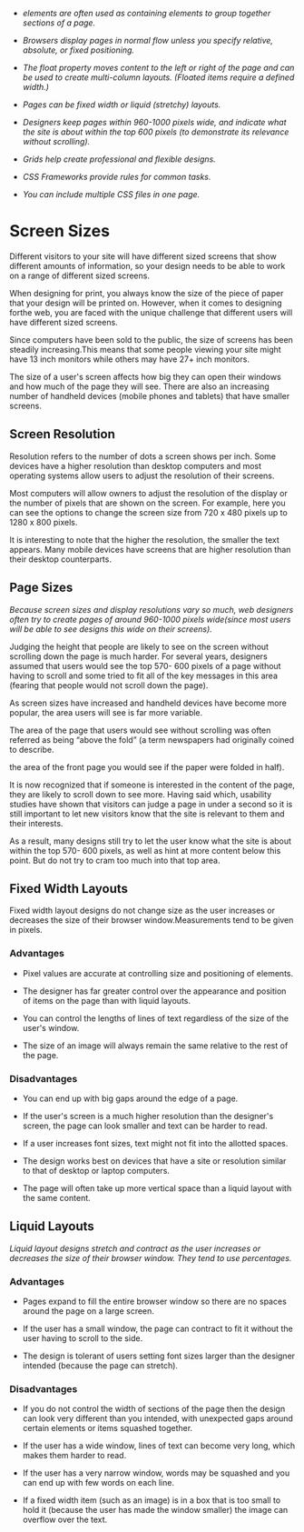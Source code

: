 - *<div> elements are often used as containing elements to group together sections of a page.*

- *Browsers display pages in normal flow unless you specify relative, absolute, or fixed positioning.*

- *The float property moves content to the left or right of the page and can be used to create multi-column layouts. (Floated items require a defined width.)*

- *Pages can be fixed width or liquid (stretchy) layouts.*

- *Designers keep pages within 960-1000 pixels wide, and indicate what the site is about within the top 600 pixels (to demonstrate its relevance without scrolling).*


- *Grids help create professional and flexible designs.*

- *CSS Frameworks provide rules for common tasks.*


- *You can include multiple CSS files in one page.*


# Screen Sizes

Different visitors to your site will have different sized screens that show
different amounts of information, so your design needs to be able to
work on a range of different sized screens.


When designing for print, you always know the size of the piece of paper that your design will be printed on. However, when it comes to designing forthe web, you are faced with the unique challenge that different
users will have different sized screens.


Since computers have been sold to the public, the size of screens
has been steadily increasing.This means that some people viewing your site might have 13 inch monitors while others may have 27+ inch monitors.


The size of a user's screen affects how big they can open their windows and how much of the page they will see. There are also an increasing number of handheld devices (mobile phones and tablets) that have smaller screens.

## Screen Resolution

Resolution refers to the number of dots a screen shows per inch. Some
devices have a higher resolution than desktop computers and most operating systems allow users to adjust the resolution of their screens.

Most computers will allow owners to adjust the resolution of the display or the number of pixels that are shown on the screen. For example, here you can see the options to change the screen size from 720 x 480 pixels up to 1280 x 800 pixels.


It is interesting to note that the higher the resolution, the smaller the text appears. Many mobile devices have screens that are higher resolution than their desktop counterparts.


## Page Sizes

*Because screen sizes and display resolutions vary so much, web designers often try to create pages of around 960-1000 pixels wide(since most users will be able to see designs this wide on their screens).*


Judging the height that people are likely to see on the screen without scrolling down the page is much harder. For several years, designers assumed that users would see the top 570- 600 pixels of a page without
having to scroll and some tried to fit all of the key messages in
this area (fearing that people would not scroll down the page).


As screen sizes have increased and handheld devices have become more popular, the area users will see is far more variable.


The area of the page that users would see without scrolling was often referred as being “above the fold” (a term newspapers had originally coined to describe.


the area of the front page you would see if the paper were folded in half).

It is now recognized that if someone is interested in the content of the page, they are likely to scroll down to see more. Having said which, usability studies have shown that visitors can judge a page in under a second so it is still important to let new visitors know that the site is relevant to them and their interests.



As a result, many designs still try to let the user know what the
site is about within the top 570- 600 pixels, as well as hint at more content below this point. But do not try to cram too much into that top area.


## Fixed Width Layouts

Fixed width layout designs do not change size as the user increases or decreases the size of their browser window.Measurements tend to be given in pixels.

### Advantages

- Pixel values are accurate at controlling size and positioning of elements.

- The designer has far greater control over the appearance and position of items on the page than with liquid layouts.


- You can control the lengths of lines of text regardless of the size of the user's window.


- The size of an image will always remain the same relative to the rest of the page.

### Disadvantages

- You can end up with big gaps around the edge of a page.

- If the user's screen is a much higher resolution than the designer's screen, the page can look smaller and text can be harder to read.


- If a user increases font sizes, text might not fit into the allotted spaces.


- The design works best on devices that have a site or resolution similar to that of desktop or laptop computers.


- The page will often take up more vertical space than a liquid layout with the same content.


## Liquid Layouts

*Liquid layout designs stretch and contract as the user increases
or decreases the size of their browser window. They tend to use percentages.*


### Advantages

- Pages expand to fill the entire browser window so there are no spaces around the page on a large screen.


- If the user has a small window, the page can contract to fit it without the user having to scroll to the side.


- The design is tolerant of users setting font sizes larger than the designer intended (because the page can stretch).


### Disadvantages

- If you do not control the width of sections of the page then the design can look very different than you intended, with unexpected gaps around certain elements or items squashed together.


- If the user has a wide window, lines of text can become very long, which makes them harder to read.


- If the user has a very narrow window, words may be squashed and you can end up with few words on each line.


- If a fixed width item (such as an image) is in a box that is too small to hold it (because the user has made the window smaller) the image can overflow over the text.



